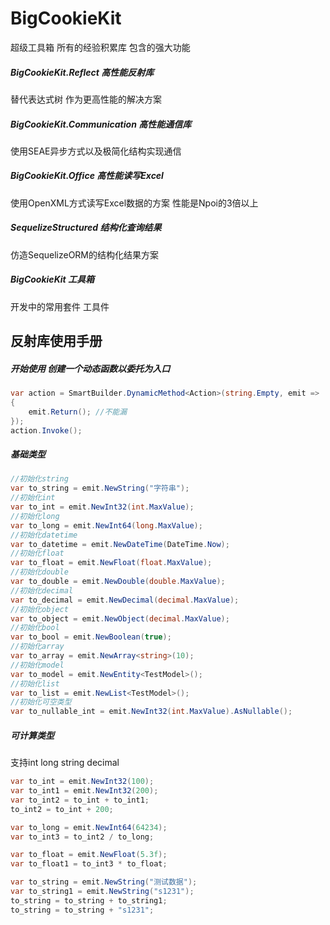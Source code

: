 # BigCookieKit
超级工具箱
所有的经验积累库 包含的强大功能

##### BigCookieKit.Reflect 高性能反射库

替代表达式树 作为更高性能的解决方案

##### BigCookieKit.Communication 高性能通信库

使用SEAE异步方式以及极简化结构实现通信

##### BigCookieKit.Office 高性能读写Excel

使用OpenXML方式读写Excel数据的方案 性能是Npoi的3倍以上

##### SequelizeStructured 结构化查询结果

仿造SequelizeORM的结构化结果方案

##### BigCookieKit 工具箱

开发中的常用套件 工具件


## 反射库使用手册

##### 开始使用 创建一个动态函数以委托为入口
```csharp
var action = SmartBuilder.DynamicMethod<Action>(string.Empty, emit =>
{
    emit.Return(); //不能漏
});
action.Invoke();
```

##### 基础类型
```csharp
//初始化string
var to_string = emit.NewString("字符串");
//初始化int
var to_int = emit.NewInt32(int.MaxValue);
//初始化long
var to_long = emit.NewInt64(long.MaxValue);
//初始化datetime
var to_datetime = emit.NewDateTime(DateTime.Now);
//初始化float
var to_float = emit.NewFloat(float.MaxValue);
//初始化double
var to_double = emit.NewDouble(double.MaxValue);
//初始化decimal
var to_decimal = emit.NewDecimal(decimal.MaxValue);
//初始化object
var to_object = emit.NewObject(decimal.MaxValue);
//初始化bool
var to_bool = emit.NewBoolean(true);
//初始化array
var to_array = emit.NewArray<string>(10);
//初始化model
var to_model = emit.NewEntity<TestModel>();
//初始化list
var to_list = emit.NewList<TestModel>();
//初始化可空类型
var to_nullable_int = emit.NewInt32(int.MaxValue).AsNullable();
```

##### 可计算类型
支持int long string decimal 
```csharp
var to_int = emit.NewInt32(100);
var to_int1 = emit.NewInt32(200);
var to_int2 = to_int + to_int1;
to_int2 = to_int + 200;

var to_long = emit.NewInt64(64234);
var to_int3 = to_int2 / to_long;

var to_float = emit.NewFloat(5.3f);
var to_float1 = to_int3 * to_float;

var to_string = emit.NewString("测试数据");
var to_string1 = emit.NewString("s1231");
to_string = to_string + to_string1;
to_string = to_string + "s1231";
```
